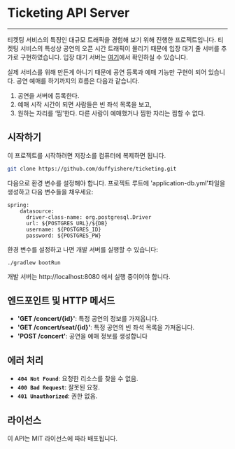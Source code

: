 # Ticketing API Server

--- 

티켓팅 서비스의 특징인 대규모 트래픽을 경험해 보기 위해 진행한 프로젝트입니다. 티켓팅 서비스의 특성상 공연의 오픈 시간 트래픽이 몰리기 때문에 입장 대기 줄 서버를 추가로 구현하였습니다. 입장 대기 서버는 [여기](https://github.com/duffyishere/waiting-server)에서 확인하실 수 있습니다.

실제 서비스를 위해 만든게 아니기 때문에 공연 등록과 예매 기능만 구현이 되어 있습니다. 공연 예매를 하기까지의 흐름은 다음과 같습니다.

1. 공연을 서버에 등록한다.
2. 예매 시작 시간이 되면 사람들은 빈 좌석 목록을 보고,
3. 원하는 자리를 ‘찜'한다. 다른 사람이 예매했거나 찜한 자리는 찜할 수 없다.

## 시작하기

이 프로젝트를 시작하려면 저장소를 컴퓨터에 복제하면 됩니다.

```bash
git clone https://github.com/duffyishere/ticketing.git
```

다음으로 환경 변수를 설정해야 합니다. 프로젝트 루트에 'application-db.yml'파일을 생성하고 다음 변수들을 채우세요:

``` .env
spring:
	datasource:  
	  driver-class-name: org.postgresql.Driver  
	  url: ${POSTGRES_URL}/${DB}  
	  username: ${POSTGRES_ID}  
	  password: ${POSTGRES_PW}
```


환경 변수를 설정하고 나면 개발 서버를 실행할 수 있습니다:

``` command line
./gradlew bootRun
```

개발 서버는 http://localhost:8080 에서 실행 중이어야 합니다.

## 엔드포인트 및 HTTP 메서드

- **'GET /concert/{id}'**: 특정 공연의 정보를 가져옵니다.
- **'GET /concert/seat/{id}'**: 특정 공연의 빈 좌석 목록을 가져옵니다.
- **'POST /concert'**: 공연을 예매 정보를 생성합니다

## 에러 처리
- **`404 Not Found`**: 요청한 리소스를 찾을 수 없음.
- **`400 Bad Request`**: 잘못된 요청.
- **`401 Unauthorized`**: 권한 없음.

## 라이선스

이 API는 MIT 라이선스에 따라 배포됩니다.